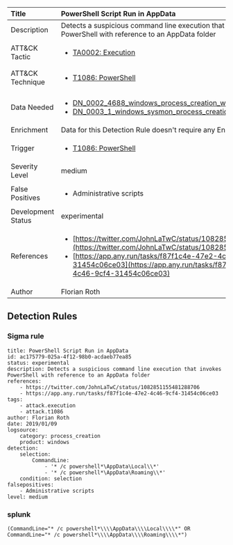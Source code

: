 | Title                | PowerShell Script Run in AppData                                                                                                                                                 |
|:---------------------|:------------------------------------------------------------------------------------------------------------------------------------------------------------|
| Description          | Detects a suspicious command line execution that invokes PowerShell with reference to an AppData folder                                                                                                                                           |
| ATT&amp;CK Tactic    |  <ul><li>[TA0002: Execution](https://attack.mitre.org/tactics/TA0002)</li></ul>  |
| ATT&amp;CK Technique | <ul><li>[T1086: PowerShell](https://attack.mitre.org/techniques/T1086)</li></ul>  |
| Data Needed          | <ul><li>[DN_0002_4688_windows_process_creation_with_commandline](../Data_Needed/DN_0002_4688_windows_process_creation_with_commandline.md)</li><li>[DN_0003_1_windows_sysmon_process_creation](../Data_Needed/DN_0003_1_windows_sysmon_process_creation.md)</li></ul>  |
| Enrichment           |  Data for this Detection Rule doesn't require any Enrichments.  |
| Trigger              | <ul><li>[T1086: PowerShell](../Triggers/T1086.md)</li></ul>  |
| Severity Level       | medium |
| False Positives      | <ul><li>Administrative scripts</li></ul>  |
| Development Status   | experimental |
| References           | <ul><li>[https://twitter.com/JohnLaTwC/status/1082851155481288706](https://twitter.com/JohnLaTwC/status/1082851155481288706)</li><li>[https://app.any.run/tasks/f87f1c4e-47e2-4c46-9cf4-31454c06ce03](https://app.any.run/tasks/f87f1c4e-47e2-4c46-9cf4-31454c06ce03)</li></ul>  |
| Author               | Florian Roth |


## Detection Rules

### Sigma rule

```
title: PowerShell Script Run in AppData
id: ac175779-025a-4f12-98b0-acdaeb77ea85
status: experimental
description: Detects a suspicious command line execution that invokes PowerShell with reference to an AppData folder
references:
    - https://twitter.com/JohnLaTwC/status/1082851155481288706
    - https://app.any.run/tasks/f87f1c4e-47e2-4c46-9cf4-31454c06ce03
tags:
    - attack.execution
    - attack.t1086
author: Florian Roth
date: 2019/01/09
logsource:
    category: process_creation
    product: windows
detection:
    selection:
        CommandLine:
            - '* /c powershell*\AppData\Local\\*'
            - '* /c powershell*\AppData\Roaming\\*'
    condition: selection
falsepositives:
    - Administrative scripts
level: medium

```





### splunk
    
```
(CommandLine="* /c powershell*\\\\AppData\\\\Local\\\\*" OR CommandLine="* /c powershell*\\\\AppData\\\\Roaming\\\\*")
```



